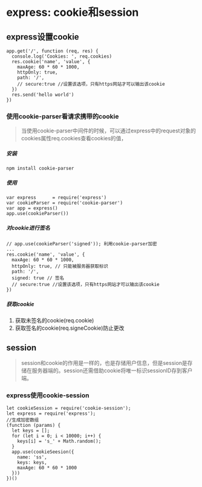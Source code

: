 # express: cookie和session

## express设置cookie
```
app.get('/', function (req, res) {
  console.log('Cookies: ', req.cookies)
  res.cookie('name', 'value', {
    maxAge: 60 * 60 * 1000,
    httpOnly: true,
    path: '/',
    // secure:true //设置该选项，只有https网站才可以输出该cookie
  })
  res.send('hello world')
})
```

### 使用cookie-parser看请求携带的cookie
> 当使用cookie-parser中间件的时候，可以通过express中的request对象的cookies属性req.cookies查看cookies的值，

##### 安装
`npm install cookie-parser`

##### 使用
```
var express      = require('express')
var cookieParser = require('cookie-parser')
var app = express()
app.use(cookieParser())
```

##### 对cookie进行签名
```
// app.use(cookieParser('signed')); 利用cookie-parser加密
...
res.cookie('name', 'value', {
  maxAge: 60 * 60 * 1000,
  httpOnly: true, // 只能被服务器获取标识
  path: '/',
  signed: true // 签名
  // secure:true //设置该选项，只有https网站才可以输出该cookie
})
```

##### 获取cookie
1. 获取未签名的cookie(req.cookie)
2. 获取签名的cookie(req.signeCookie)防止更改

## session
> session和cookie的作用是一样的，也是存储用户信息，但是session是存储在服务器端的。session还需借助cookie将唯一标识sessionID存到客户端。

### express使用cookie-session
```
let cookieSession = require('cookie-session');
let express = require('express');
//生成加密数组
(function (params) {
  let keys = [];
  for (let i = 0; i < 10000; i++) {
    keys[i] = 's_' + Math.random();
  }
  app.use(cookieSeesion({
    name: 'ss',
    keys: keys,
    maxAge: 60 * 60 * 1000
  }))
})()
```